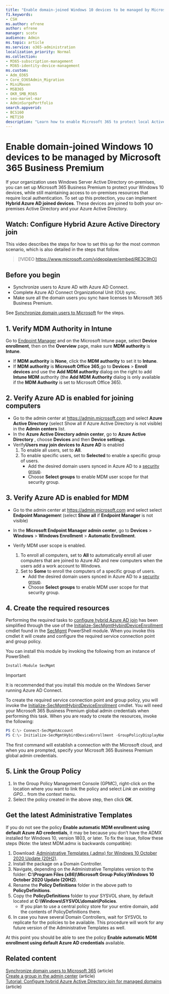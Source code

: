 ```yaml
---
title: "Enable domain-joined Windows 10 devices to be managed by Microsoft 365 for business"
f1.keywords:
- CSH
ms.author: efrene
author: efrene
manager: scotv
audience: Admin
ms.topic: article
ms.service: o365-administration
localization_priority: Normal
ms.collection:
- M365-subscription-management 
- M365-identity-device-management
ms.custom:
- Adm_O365
- Core_O365Admin_Migration
- MiniMaven
- MSB365
- OKR_SMB_M365
- seo-marvel-mar
- AdminSurgePortfolio
search.appverid:
- BCS160
- MET150
description: "Learn how to enable Microsoft 365 to protect local Active-Directory-joined Windows 10 devices in just a few steps."
---
```


# Enable domain-joined Windows 10 devices to be managed by Microsoft 365 Business Premium

If your organization uses Windows Server Active Directory on-premises, you can set up Microsoft 365 Business Premium to protect your Windows 10 devices, while still maintaining access to on-premises resources that require local authentication.
To set up this protection, you can implement **Hybrid Azure AD joined devices**. These devices are joined to both your on-premises Active Directory and your Azure Active Directory.

## Watch: Configure Hybrid Azure Active Directory join

This video describes the steps for how to set this up for the most common scenario, which is also detailed in the steps that follow.

> [!VIDEO https://www.microsoft.com/videoplayer/embed/RE3C9hO]
  
## Before you begin

- Synchronize users to Azure AD with Azure AD Connect.
- Complete Azure AD Connect Organizational Unit (OU) sync.
- Make sure all the domain users you sync have licenses to Microsoft 365 Business Premium.

See [Synchronize domain users to Microsoft](manage-domain-users.md) for the steps.

## 1. Verify MDM Authority in Intune

Go to [Endpoint Manager](https://endpoint.microsoft.com/#blade/Microsoft_Intune_Enrollment/EnrollmentMenu/overview) and on the Microsoft Intune page, select **Device enrollment**, then on the **Overview** page, make sure **MDM authority** is **Intune**.

- If **MDM authority** is **None**, click the **MDM authority** to set it to **Intune**.
- If **MDM authority** is **Microsoft Office 365**,go to **Devices** > **Enroll devices** and use the **Add MDM authority** dialog on the right to add **Intune MDM** authority (the **Add MDM Authority** dialog is only available if the **MDM Authority** is set to Microsoft Office 365).

## 2. Verify Azure AD is enabled for joining computers

- Go to the admin center at <a href="https://go.microsoft.com/fwlink/p/?linkid=2024339" target="_blank">https://admin.microsoft.com</a>  and select **Azure Active Directory** (select Show all if Azure Active Directory is not visible) in the **Admin centers** list. 
- In the **Azure Active Directory admin center**, go to **Azure Active Directory** , choose **Devices** and then **Device settings**.
- Verify**Users may join devices to Azure AD** is enabled 
    1. To enable all users, set to **All**.
    2. To enable specific users, set to **Selected** to enable a specific group of users.
        - Add the desired domain users synced in Azure AD to a [security group](../admin/create-groups/create-groups.md).
        - Choose **Select groups** to enable MDM user scope for that security group.

## 3. Verify Azure AD is enabled for MDM

- Go to the admin center at <a href="https://go.microsoft.com/fwlink/p/?linkid=2024339" target="_blank">https://admin.microsoft.com</a>  and select select **Endpoint Managemen**t (select **Show all** if **Endpoint Manager** is not visible)
- In the **Microsoft Endpoint Manager admin center**, go to **Devices** > **Windows** > **Windows Enrollment** > **Automatic Enrollment**.
- Verify MDM user scope is enabled.

    1. To enroll all computers, set to **All** to automatically enroll all user computers that are joined to Azure AD and new computers  when the users add a work account to Windows.
    2. Set to **Some** to enroll the computers of a specific group of users.
        -  Add the desired domain users synced in Azure AD to a [security group](../admin/create-groups/create-groups.md).
        -  Choose **Select groups** to enable MDM user scope for that security group.

## 4. Create the required resources 

Performing the required tasks to [configure hybrid Azure AD join](/azure/active-directory/devices/hybrid-azuread-join-managed-domains#configure-hybrid-azure-ad-join) has been simplified through the use of the [Initialize-SecMgmtHybirdDeviceEnrollment](https://github.com/microsoft/secmgmt-open-powershell/blob/master/docs/help/Initialize-SecMgmtHybirdDeviceEnrollment.md) cmdlet found in the [SecMgmt](https://www.powershellgallery.com/packages/SecMgmt) PowerShell module. When you invoke this cmdlet it will create and configure the required service connection point and group policy.

You can install this module by invoking the following from an instance of PowerShell:

```powershell
Install-Module SecMgmt
```

> [!IMPORTANT]
> It is recommended that you install this module on the Windows Server running Azure AD Connect.

To create the required service connection point and group policy, you will invoke the  [Initialize-SecMgmtHybirdDeviceEnrollment](https://github.com/microsoft/secmgmt-open-powershell/blob/master/docs/help/Initialize-SecMgmtHybirdDeviceEnrollment.md) cmdlet. You will need your Microsoft 365 Business Premium global admin credentials when performing this task. When you are ready to create the resources, invoke the following:

```powershell
PS C:\> Connect-SecMgmtAccount
PS C:\> Initialize-SecMgmtHybirdDeviceEnrollment -GroupPolicyDisplayName 'Device Management'
```

The first command will establish a connection with the Microsoft cloud, and when you are prompted, specify your Microsoft 365 Business Premium global admin credentials.

## 5. Link the Group Policy

1. In the Group Policy Management Console (GPMC), right-click on the location where you want to link the policy and select *Link an existing GPO...* from the context menu.
2. Select the policy created in the above step, then click **OK**.

## Get the latest Administrative Templates

If you do not see the policy **Enable automatic MDM enrollment using default Azure AD credentials**, it may be because you don’t have the ADMX installed for Windows 10, version 1803, or later. To fix the issue, follow these steps (Note: the latest MDM.admx is backwards compatible):

1.	Download: [Administrative Templates (.admx) for Windows 10 October 2020 Update (20H2)](https://www.microsoft.com/download/102157).
2.	Install the package on a Domain Controller.
3.	Navigate, depending on the Administrative Templates version to the folder: **C:\Program Files (x86)\Microsoft Group Policy\Windows 10 October 2020 Update (20H2)**.
4.	Rename the **Policy Definitions** folder in the above path to **PolicyDefinitions**.
5.	Copy the **PolicyDefinitions** folder to your SYSVOL share, by default located at **C:\Windows\SYSVOL\domain\Policies**. 
    -	If you plan to use a central policy store for your entire domain, add the contents of PolicyDefinitions there.
6.	In case you have several Domain Controllers, wait for SYSVOL to replicate for the policies to be available. This procedure will work for any future version of the Administrative Templates as well.

At this point you should be able to see the policy **Enable automatic MDM enrollment using default Azure AD credentials** available.

## Related content

[Synchronize domain users to Microsoft 365](manage-domain-users.md) (article)\
[Create a group in the admin center](../admin/create-groups/create-groups.md) (article)\
[Tutorial: Configure hybrid Azure Active Directory join for managed domains](/azure/active-directory/devices/hybrid-azuread-join-managed-domains.md) (article)